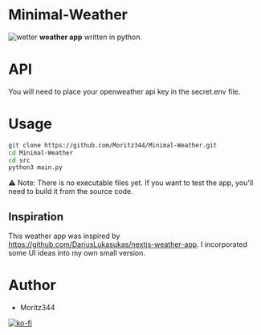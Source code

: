 # Minimal-Weather
![wetter](https://github.com/user-attachments/assets/60e97f52-0ea3-4846-a13a-17c4a2893dbe)
**weather app** written in python.

# API
You will need to place your openweather api key in the secret.env file.


# Usage
```bash
git clone https://github.com/Moritz344/Minimal-Weather.git
cd Minimal-Weather
cd src
python3 main.py

```


⚠ Note: There is no  executable files yet.
If you want to test the app, you'll need to build it from the source code.

## Inspiration

This weather app was inspired by https://github.com/DariusLukasukas/nextjs-weather-app. I incorporated some UI ideas into my own small version.

# Author
- Moritz344
  
[![ko-fi](https://ko-fi.com/img/githubbutton_sm.svg)](https://ko-fi.com/W7W61324M0)
